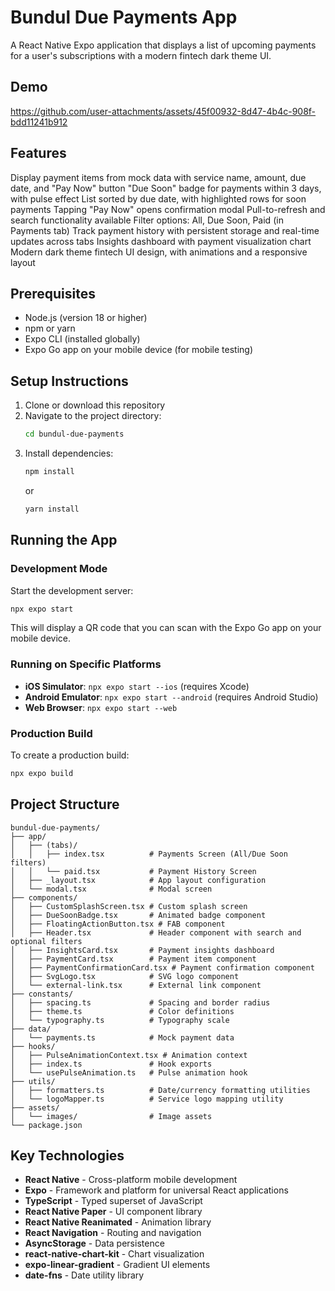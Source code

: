# Bundul Due Payments App

A React Native Expo application that displays a list of upcoming payments for a user's subscriptions with a modern fintech dark theme UI.

## Demo

https://github.com/user-attachments/assets/45f00932-8d47-4b4c-908f-bdd11241b912



## Features

Display payment items from mock data with service name, amount, due date, and "Pay Now" button
"Due Soon" badge for payments within 3 days, with pulse effect
List sorted by due date, with highlighted rows for soon payments
Tapping "Pay Now" opens confirmation modal
Pull-to-refresh and search functionality available
Filter options: All, Due Soon, Paid (in Payments tab)
Track payment history with persistent storage and real-time updates across tabs
Insights dashboard with payment visualization chart
Modern dark theme fintech UI design, with animations and a responsive layout

## Prerequisites

- Node.js (version 18 or higher)
- npm or yarn
- Expo CLI (installed globally)
- Expo Go app on your mobile device (for mobile testing)

## Setup Instructions

1. Clone or download this repository
2. Navigate to the project directory:
   ```bash
   cd bundul-due-payments
   ```
3. Install dependencies:
   ```bash
   npm install
   ```
   or
   ```bash
   yarn install
   ```

## Running the App

### Development Mode

Start the development server:
```bash
npx expo start
```

This will display a QR code that you can scan with the Expo Go app on your mobile device.

### Running on Specific Platforms

- **iOS Simulator**: `npx expo start --ios` (requires Xcode)
- **Android Emulator**: `npx expo start --android` (requires Android Studio)
- **Web Browser**: `npx expo start --web`

### Production Build

To create a production build:
```bash
npx expo build
```

## Project Structure

```
bundul-due-payments/
├── app/
│   ├── (tabs)/
│   │   ├── index.tsx          # Payments Screen (All/Due Soon filters)
│   │   └── paid.tsx           # Payment History Screen
│   ├── _layout.tsx            # App layout configuration
│   └── modal.tsx              # Modal screen
├── components/
│   ├── CustomSplashScreen.tsx # Custom splash screen
│   ├── DueSoonBadge.tsx       # Animated badge component
│   ├── FloatingActionButton.tsx # FAB component
│   ├── Header.tsx             # Header component with search and optional filters
│   ├── InsightsCard.tsx       # Payment insights dashboard
│   ├── PaymentCard.tsx        # Payment item component
│   ├── PaymentConfirmationCard.tsx # Payment confirmation component
│   ├── SvgLogo.tsx            # SVG logo component
│   └── external-link.tsx      # External link component
├── constants/
│   ├── spacing.ts             # Spacing and border radius
│   ├── theme.ts               # Color definitions
│   └── typography.ts          # Typography scale
├── data/
│   └── payments.ts            # Mock payment data
├── hooks/
│   ├── PulseAnimationContext.tsx # Animation context
│   ├── index.ts               # Hook exports
│   └── usePulseAnimation.ts   # Pulse animation hook
├── utils/
│   ├── formatters.ts          # Date/currency formatting utilities
│   └── logoMapper.ts          # Service logo mapping utility
├── assets/
│   └── images/                # Image assets
└── package.json
```

## Key Technologies

- **React Native** - Cross-platform mobile development
- **Expo** - Framework and platform for universal React applications
- **TypeScript** - Typed superset of JavaScript
- **React Native Paper** - UI component library
- **React Native Reanimated** - Animation library
- **React Navigation** - Routing and navigation
- **AsyncStorage** - Data persistence
- **react-native-chart-kit** - Chart visualization
- **expo-linear-gradient** - Gradient UI elements
- **date-fns** - Date utility library
